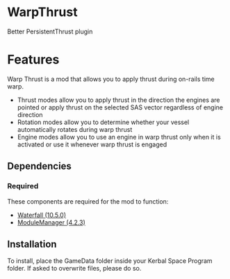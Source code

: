 # WarpThrust

Better PersistentThrust plugin

# Features
Warp Thrust is a mod that allows you to apply thrust during on-rails time warp.
* Thrust modes allow you to apply thrust in the direction the engines are pointed or apply thrust on the selected SAS vector regardless of engine direction 
* Rotation modes allow you to determine whether your vessel automatically rotates during warp thrust
* Engine modes allow you to use an engine in warp thrust only when it is activated or use it whenever warp thrust is engaged

## Dependencies

### Required
These components are required for the mod to function:
* [Waterfall (10.5.0)](https://github.com/post-kerbin-mining-corporation/Waterfall)
* [ModuleManager (4.2.3)](https://github.com/sarbian/ModuleManager)

## Installation

To install, place the GameData folder inside your Kerbal Space Program folder. If asked to overwrite files, please do so.
